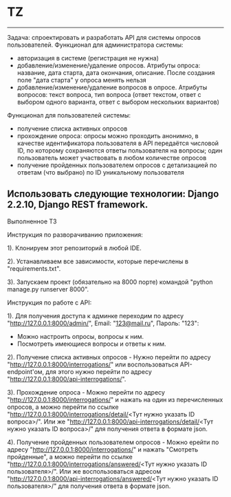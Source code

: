 # TZ
-----------------------------------------------------------------------------------------------------------------------------------------------------------------------
Задача: спроектировать и разработать API для системы опросов пользователей.
Функционал для администратора системы:
- авторизация в системе (регистрация не нужна)
- добавление/изменение/удаление опросов. Атрибуты опроса: название, дата старта, дата окончания, описание. После создания поле "дата старта" у опроса менять нельзя
- добавление/изменение/удаление вопросов в опросе. Атрибуты вопросов: текст вопроса, тип вопроса (ответ текстом, ответ с выбором одного варианта, ответ с выбором нескольких вариантов)

Функционал для пользователей системы:
- получение списка активных опросов
- прохождение опроса: опросы можно проходить анонимно, в качестве идентификатора пользователя в API передаётся числовой ID, по которому сохраняются ответы пользователя на вопросы; один пользователь может участвовать в любом количестве опросов
- получение пройденных пользователем опросов с детализацией по ответам (что выбрано) по ID уникальному пользователя

Использовать следующие технологии: Django 2.2.10, Django REST framework.
-----------------------------------------------------------------------------------------------------------------------------------------------------------------------
Выполненное ТЗ

Инструкция по разворачиванию приложения:

1). Клонируем этот репозиторий в любой IDE.

2). Устанавливаем все зависимости, которые перечислены в "requirements.txt".

3). Запускаем проект (обязательно на 8000 порте) командой "python manage.py runserver 8000".


Инструкция по работе с API: 

1). Для получения доступа к админке переходим по адресу "http://127.0.0.1:8000/admin/", Email: "123@mail.ru", Пароль: "123":
  - Можно настроить опросы, вопросы к ним.
  - Посмотреть имеющиеся вопросы и ответы к ним.

2). Получение списка активных опросов - Нужно перейти по адресу "http://127.0.0.1:8000/interrogations/" или воспользоваться API-endpoint'ом,
для этого нужно перейти по адресу "http://127.0.0.1:8000/api-interrogations/".

3). Прохождение опроса - Можно перейти по адресу "http://127.0.0.1:8000/interrogations/" и нажать на один из перечисленных опросов,
а можно перейти по ссылке "http://127.0.0.1:8000/interrogations/detail/<Тут нужно указать ID вопроса>/". Или же "http://127.0.0.1:8000/api-interrogations/detail/<Тут нужно указать ID вопроса>/" для получения ответа в формате json.

4). Получение пройденных пользователем опросов - Можно ерейти по адресу "http://127.0.0.1:8000/interrogations/" и нажать "Смотреть пройденные",
а можно перейти по ссылке "http://127.0.0.1:8000/interrogations/answered/<Тут нужно указать ID пользователя>/". Или же воспользоваться адресом "http://127.0.0.1:8000/api-interrogations/answered/<Тут нужно указать ID пользователя>/" для получения ответа в формате json. 
